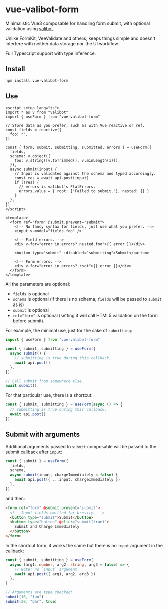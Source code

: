 # vue-valibot-form

Minimalistic Vue3 composable for handling form submit, with optional validation using [valibot](https://valibot.dev/).

Unlike FormKit, VeeValidate and others, keeps things simple and doesn't interfere with neither data storage nor the UI workflow.

Full Typescript support with type inference.

## Install

```sh
npm install vue-valibot-form
```

## Use

```vue
<script setup lang="ts">
import * as v from "valibot"
import { useForm } from "vue-valibot-form"

// Store data as you prefer, such as with Vue reactive or ref.
const fields = reactive({
  foo: "",
})

const { form, submit, submitting, submitted, errors } = useForm({
  fields,
  schema: v.object({
    foo: v.string([v.toTrimmed(), v.minLength(1)]),
  }),
  async submit(input) {
    // Input is validated against the schema and typed accordingly.
    const res = await api.post(input)
    if (!res) {
      // errors is valibot's FlatErrors.
      errors.value = { root: ["Failed to submit."], nested: {} }
    }
  },
})
</script>

<template>
  <form ref="form" @submit.prevent="submit">
    <!-- No fancy syntax for fields, just use what you prefer. -->
    <input v-model="fields.foo" />

    <!-- Field errors. -->
    <div v-for="error in errors?.nested.foo">{{ error }}</div>

    <button type="submit" :disabled="submitting">Submit</button>

    <!-- Form errors. -->
    <div v-for="error in errors?.root">{{ error }}</div>
  </form>
</template>
```

All the parameters are optional:

- `fields` is optional
- `schema` is optional (if there is no schema, `fields` will be passed to `submit` as is)
- `submit` is optional
- `ref="form"` is optional (setting it will call HTML5 validation on the form before submit).

For example, the minimal use, just for the sake of `submitting`:

```ts
import { useForm } from "vue-valibot-form"

const { submit, submitting } = useForm({
  async submit() {
    // submitting is true during this callback.
    await api.post()
  },
})

// Call submit from somewhere else.
await submit()
```

For that particular use, there is a shortcut:

```ts
const { submit, submitting } = useForm(async () => {
  // submitting is true during this callback.
  await api.post()
})
```

## Submit with arguments

Additional arguments passed to `submit` composable will be passed to the submit callback after `input`:

```ts
const { submit } = useForm({
  fields,
  schema,
  async submit(input, chargeImmediately = false) {
    await api.post({ ...input, chargeImmediately })
  },
})
```

and then:

```html
<form ref="form" @submit.prevent="submit">
  <!-- Input fields omitted for brevity. -->
  <button type="submit">Submit</button>
  <button type="button" @click="submit(true)">
    Submit and Charge Immediately
  </button>
</form>
```

In the shortcut form, it works the same but there is no `input` argument in the callback:

```ts
const { submit, submitting } = useForm(
  async (arg1: number, arg2: string, arg3 = false) => {
    // Note: no `input` argument.
    await api.post({ arg1, arg2, arg3 })
  },
)

// Arguments are type checked:
submit(10, "foo")
submit(20, "bar", true)
```
